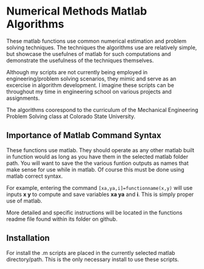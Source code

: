 # Numerical Methods Matlab Algorithms

These matlab functions use common numerical estimation and problem solving techniques. The techniques the algorithms use are relatively simple, but showcase the usefulnes of matlab for such computations and demonstrate the usefulness of the techniques themselves. 

Although my scripts are not currently being employed in engineering/problem solving scenarios, they mimic and serve as an excercise in algorithm development. I imagine these scripts can be throughout my time in engineering school on various projects and assignments.


The algorithms coorespond to the curriculum of the Mechanical Engineering Problem Solving class at Colorado State University.

## Importance of Matlab Command Syntax

These functions use matlab. They should operate as any other matlab built in function would as long as you have them in the selected matlab folder path. You will want to save the the various funtion outputs as names that make sense for use while in matlab. Of course this must be done using matlab correct syntax.


For example, entering the command ```[xa,ya,i]=functionname(x,y)``` will use inputs **x y** to compute and save variables **xa ya** and **i**. This is simply proper use of matlab.


More detailed and specific instructions will be located in the functions readme file found within its folder on github.

## Installation

For install the .m scripts are placed in the currently selected matlab directory/path. This is the only necessary install to use these scripts.

